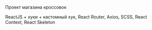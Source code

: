 Проект магазина кроссовок

ReactJS + хуки + кастомный хук, React Router, Axios, SCSS, React Context, React Skeleton
